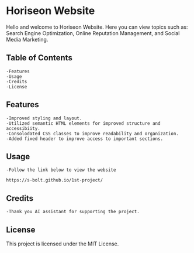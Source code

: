 # Horiseon Website

Hello and welcome to Horiseon Website.  Here you can view topics such as: Search Engine Optimization, Online Reputation Management, and Social Media Marketing.

## Table of Contents
    -Features
    -Usage
    -Credits
    -License

## Features
    -Improved styling and layout.
    -Utilized semantic HTML elements for improved structure and accessibiity.
    -Consolodated CSS classes to improve readability and organization.
    -Added fixed header to improve access to important sections.

## Usage
    -Follow the link below to view the website

    https://s-bolt.github.io/1st-project/

## Credits
    -Thank you AI assistant for supporting the project.

## License
This project is licensed under the MIT License.